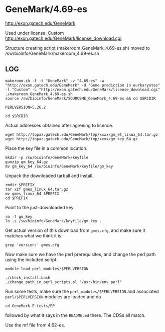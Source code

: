 GeneMark/4.69-es
================

<http://exon.gatech.edu/GeneMark>

Used under license:
Custom
<http://exon.gatech.edu/GeneMark/license_download.cgi>

Structure creating script (makeroom_GeneMark_4.69-es.sh) moved to /sw/bioinfo/GeneMark/makeroom_4.69-es.sh

LOG
---

    makeroom.sh -f -t "GeneMark" -v "4.69-es" -w "http://exon.gatech.edu/GeneMark" -d "Gene prediction in eurkaryotes" -l "Custom" -L "http://exon.gatech.edu/GeneMark/license_download.cgi"
    ./makeroom_GeneMark_4.69-es.sh
    source /sw/bioinfo/GeneMark/SOURCEME_GeneMark_4.69-es && cd $SRCDIR

    PERLVERSION=5.26.2

    cd $SRCDIR

Actual addresses obtained after agreeing to licence.

    wget http://topaz.gatech.edu/GeneMark/tmp/xxxx/gm_et_linux_64.tar.gz
    wget http://topaz.gatech.edu/GeneMark/tmp/xxxx/gm_key_64.gz

Place the key file in a common location.

    mkdir -p /sw/bioinfo/GeneMark/keyfile
    gunzip gm_key_64.gz 
    mv gm_key_64 /sw/bioinfo/GeneMark/keyfile/gm_key

Unpack the downloaded tarball and install.

    rmdir $PREFIX
    tar xzf gmes_linux_64.tar.gz 
    mv gmes_linux_64 $PREFIX
    cd $PREFIX

Point to the just-downloaded key.

    rm -f gm_key
    ln -s /sw/bioinfo/GeneMark/keyfile/gm_key .

Get actual version of this download from `gmes.cfg`, and make sure it matches what we think it is.

    grep 'version:' gmes.cfg

Now make sure we have the perl prerequisites, and change the perl path using the included script.

    module load perl_modules/$PERLVERSION

    ./check_install.bash 
    ./change_path_in_perl_scripts.pl "/usr/bin/env perl"

Run some tests, make sure the `perl_modules/$PERLVERSION` and associated `perl/$PERLVERSION` modules are loaded and do

    cd GeneMark-E-tests/EP

followed by what it says in the `README.md` there.  The CDSs all match.

Use the mf file from 4.62-es.


